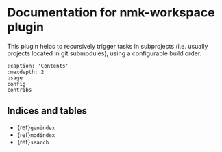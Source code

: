 # Documentation for nmk-workspace plugin

This plugin helps to recursively trigger tasks in subprojects (i.e. usually projects located in git submodules), using a configurable build order.

```{toctree}
:caption: 'Contents'
:maxdepth: 2
usage
config
contribs
```

## Indices and tables

- {ref}`genindex`
- {ref}`modindex`
- {ref}`search`
